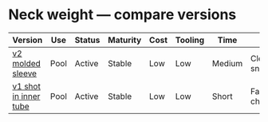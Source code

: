 # Neck weight — compare versions
| Version | Use | Status | Maturity | Cost | Tooling | Time | Pros | Tradeoffs |
|---|---|---|---|---|---|---|---|---|
| [v2 molded sleeve](v2-molded-sleeve.md) | Pool | Active | Stable | Low | Low | Medium | Clean, snag‑free | Slight buoyancy
| [v1 shot in inner tube](v1-shot-inner-tube.md) | Pool | Active | Stable | Low | Low | Short | Fast, cheapest | Potential leaks
